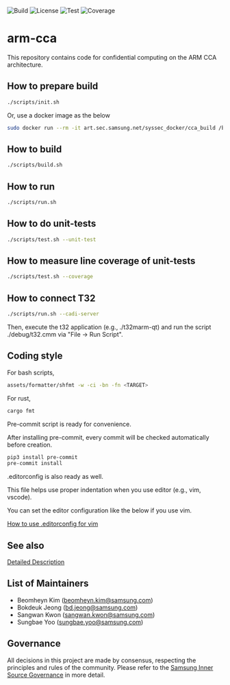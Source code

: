 ![Build](https://github.sec.samsung.net/SYSSEC/arm-cca/actions/workflows/build.yml/badge.svg?branch=main)
![License](https://img.shields.io/badge/license-Samsung%20Inner%20Source-informational.svg)
![Test](https://art.sec.samsung.net/artifactory/syssec_generic/arm-cca/test.png)
![Coverage](https://art.sec.samsung.net/artifactory/syssec_generic/arm-cca/coverage.png)

# arm-cca
This repository contains code for confidential computing on the ARM CCA architecture.

## How to prepare build
```bash
./scripts/init.sh
```

Or, use a docker image as the below

```bash
sudo docker run --rm -it art.sec.samsung.net/syssec_docker/cca_build /bin/bash

```

## How to build
```bash
./scripts/build.sh
```

## How to run
```bash
./scripts/run.sh
```

## How to do unit-tests
```bash
./scripts/test.sh --unit-test
```

## How to measure line coverage of unit-tests
```bash
./scripts/test.sh --coverage
```

## How to connect T32
```bash
./scripts/run.sh --cadi-server
```

Then, execute the t32 application (e.g., ./t32marm-qt)
and run the script ./debug/t32.cmm via "File -> Run Script".

## Coding style
For bash scripts,
```bash
assets/formatter/shfmt -w -ci -bn -fn <TARGET>
```

For rust,
```bash
cargo fmt
```

Pre-commit script is ready for convenience.

After installing pre-commit, every commit will be checked automatically
before creation.

```bash
pip3 install pre-commit
pre-commit install
```

.editorconfig is also ready as well.

This file helps use proper indentation when you use editor (e.g., vim, vscode).

You can set the editor configuration like the below if you use vim.

[How to use .editorconfig for vim](https://github.com/editorconfig/editorconfig-vim)

## See also
[Detailed Description](https://pages.github.sec.samsung.net/SYSSEC/arm-cca/)


## List of Maintainers
- Beomheyn Kim (beomheyn.kim@samsung.com)
- Bokdeuk Jeong (bd.jeong@samsung.com)
- Sangwan Kwon (sangwan.kwon@samsung.com)
- Sungbae Yoo (sungbae.yoo@samsung.com)


## Governance
All decisions in this project are made by consensus, respecting the principles and rules of the community.  Please refer to the [Samsung Inner Source Governance](docs/Governance.md) in more detail.
